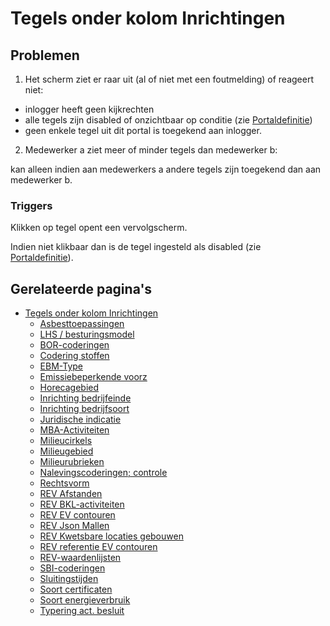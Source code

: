 # Tegels onder kolom Inrichtingen

## Problemen

1) Het scherm ziet er raar uit (al of niet met een foutmelding) of reageert niet:

* inlogger heeft geen kijkrechten
* alle tegels zijn disabled of onzichtbaar op conditie (zie [Portaldefinitie](/docs/instellen_inrichten/portaldefinitie.md))
* geen enkele tegel uit dit portal is toegekend aan inlogger.

2) Medewerker a ziet meer of minder tegels dan medewerker b:

kan alleen indien aan medewerkers a andere tegels zijn toegekend dan aan medewerker b.

### Triggers

Klikken op tegel opent een vervolgscherm.

Indien niet klikbaar dan is de tegel ingesteld als disabled (zie [Portaldefinitie](/docs/instellen_inrichten/portaldefinitie.md)).

## Gerelateerde pagina's

* [Tegels onder kolom Inrichtingen](/docs/probleemoplossing/portalen_en_moduleschermen/beheerportaal/tegels_onder_kolom_inrichtingen.md)
  * [Asbesttoepassingen](/docs/probleemoplossing/portalen_en_moduleschermen/beheerportaal/tegels_onder_kolom_inrichtingen/asbesttoepassingen.md)
  * [LHS / besturingsmodel](/docs/probleemoplossing/portalen_en_moduleschermen/beheerportaal/tegels_onder_kolom_inrichtingen/besturingsmodel.md)
  * [BOR-coderingen](/docs/probleemoplossing/portalen_en_moduleschermen/beheerportaal/tegels_onder_kolom_inrichtingen/bor-coderingen.md)
  * [Codering stoffen](/docs/probleemoplossing/portalen_en_moduleschermen/beheerportaal/tegels_onder_kolom_inrichtingen/codering_stoffen.md)
  * [EBM-Type](/docs/probleemoplossing/portalen_en_moduleschermen/beheerportaal/tegels_onder_kolom_inrichtingen/ebm_type.md)
  * [Emissiebeperkende voorz](/docs/probleemoplossing/portalen_en_moduleschermen/beheerportaal/tegels_onder_kolom_inrichtingen/emissiebeperkende_voorz.md)
  * [Horecagebied](/docs/probleemoplossing/portalen_en_moduleschermen/beheerportaal/tegels_onder_kolom_inrichtingen/horecagebied.md)
  * [Inrichting bedrijfeinde](/docs/probleemoplossing/portalen_en_moduleschermen/beheerportaal/tegels_onder_kolom_inrichtingen/inrichting_bedrijfeinde.md)
  * [Inrichting bedrijfsoort](/docs/probleemoplossing/portalen_en_moduleschermen/beheerportaal/tegels_onder_kolom_inrichtingen/inrichting_bedrijfsoort.md)
  * [Juridische indicatie](/docs/probleemoplossing/portalen_en_moduleschermen/beheerportaal/tegels_onder_kolom_inrichtingen/juridische_indicatie.md)
  * [MBA-Activiteiten](/docs/probleemoplossing/portalen_en_moduleschermen/beheerportaal/tegels_onder_kolom_inrichtingen/mba-activiteiten.md)
  * [Milieucirkels](/docs/probleemoplossing/portalen_en_moduleschermen/beheerportaal/tegels_onder_kolom_inrichtingen/milieucirkels.md)
  * [Milieugebied](/docs/probleemoplossing/portalen_en_moduleschermen/beheerportaal/tegels_onder_kolom_inrichtingen/milieugebied.md)
  * [Milieurubrieken](/docs/probleemoplossing/portalen_en_moduleschermen/beheerportaal/tegels_onder_kolom_inrichtingen/milieurubrieken.md)
  * [Nalevingscoderingen; controle](/docs/probleemoplossing/portalen_en_moduleschermen/beheerportaal/tegels_onder_kolom_inrichtingen/nalevingen.md)
  * [Rechtsvorm](/docs/probleemoplossing/portalen_en_moduleschermen/beheerportaal/tegels_onder_kolom_inrichtingen/rechtsvorm.md)
  * [REV Afstanden](/docs/probleemoplossing/portalen_en_moduleschermen/beheerportaal/tegels_onder_kolom_inrichtingen/rev_afstanden.md)
  * [REV BKL-activiteiten](/docs/probleemoplossing/portalen_en_moduleschermen/beheerportaal/tegels_onder_kolom_inrichtingen/rev_bkl-activiteiten.md)
  * [REV EV contouren](/docs/probleemoplossing/portalen_en_moduleschermen/beheerportaal/tegels_onder_kolom_inrichtingen/rev_ev_contouren.md)
  * [REV Json Mallen](/docs/probleemoplossing/portalen_en_moduleschermen/beheerportaal/tegels_onder_kolom_inrichtingen/rev_json_mallen.md)
  * [REV Kwetsbare locaties gebouwen](/docs/probleemoplossing/portalen_en_moduleschermen/beheerportaal/tegels_onder_kolom_inrichtingen/rev_kwetsbare_locaties_gebouwen.md)
  * [REV referentie EV contouren](/docs/probleemoplossing/portalen_en_moduleschermen/beheerportaal/tegels_onder_kolom_inrichtingen/rev_referentie_ev_contouren.md)
  * [REV-waardenlijsten](/docs/probleemoplossing/portalen_en_moduleschermen/beheerportaal/tegels_onder_kolom_inrichtingen/rev-waardenlijsten.md)
  * [SBI-coderingen](/docs/probleemoplossing/portalen_en_moduleschermen/beheerportaal/tegels_onder_kolom_inrichtingen/sbi-coderingen.md)
  * [Sluitingstijden](/docs/probleemoplossing/portalen_en_moduleschermen/beheerportaal/tegels_onder_kolom_inrichtingen/sluitingstijden.md)
  * [Soort certificaten](/docs/probleemoplossing/portalen_en_moduleschermen/beheerportaal/tegels_onder_kolom_inrichtingen/soort_certificaten.md)
  * [Soort energieverbruik](/docs/probleemoplossing/portalen_en_moduleschermen/beheerportaal/tegels_onder_kolom_inrichtingen/soort_energieverbruik.md)
  * [Typering act. besluit](/docs/probleemoplossing/portalen_en_moduleschermen/beheerportaal/tegels_onder_kolom_inrichtingen/typering_act._besluit.md)
